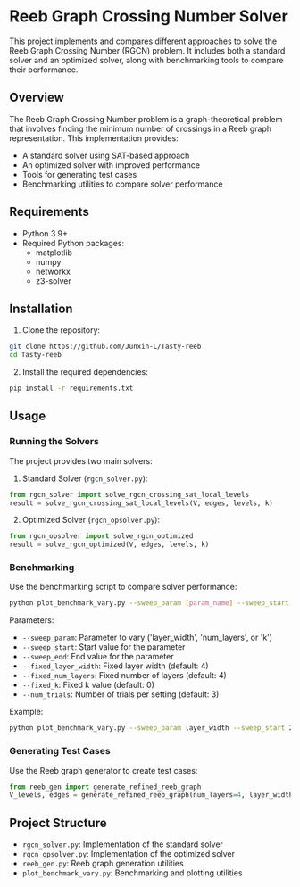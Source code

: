 # Reeb Graph Crossing Number Solver

This project implements and compares different approaches to solve the Reeb Graph Crossing Number (RGCN) problem. It includes both a standard solver and an optimized solver, along with benchmarking tools to compare their performance.

## Overview

The Reeb Graph Crossing Number problem is a graph-theoretical problem that involves finding the minimum number of crossings in a Reeb graph representation. This implementation provides:

- A standard solver using SAT-based approach
- An optimized solver with improved performance
- Tools for generating test cases
- Benchmarking utilities to compare solver performance

## Requirements

- Python 3.9+
- Required Python packages:
  - matplotlib
  - numpy
  - networkx
  - z3-solver

## Installation

1. Clone the repository:
```bash
git clone https://github.com/Junxin-L/Tasty-reeb
cd Tasty-reeb
```

2. Install the required dependencies:
```bash
pip install -r requirements.txt
```

## Usage

### Running the Solvers

The project provides two main solvers:

1. Standard Solver (`rgcn_solver.py`):
```python
from rgcn_solver import solve_rgcn_crossing_sat_local_levels
result = solve_rgcn_crossing_sat_local_levels(V, edges, levels, k)
```

2. Optimized Solver (`rgcn_opsolver.py`):
```python
from rgcn_opsolver import solve_rgcn_optimized
result = solve_rgcn_optimized(V, edges, levels, k)
```

### Benchmarking

Use the benchmarking script to compare solver performance:

```bash
python plot_benchmark_vary.py --sweep_param [param_name] --sweep_start [start] --sweep_end [end] [other_options]
```

Parameters:
- `--sweep_param`: Parameter to vary ('layer_width', 'num_layers', or 'k')
- `--sweep_start`: Start value for the parameter
- `--sweep_end`: End value for the parameter
- `--fixed_layer_width`: Fixed layer width (default: 4)
- `--fixed_num_layers`: Fixed number of layers (default: 4)
- `--fixed_k`: Fixed k value (default: 0)
- `--num_trials`: Number of trials per setting (default: 3)

Example:
```bash
python plot_benchmark_vary.py --sweep_param layer_width --sweep_start 2 --sweep_end 6 --fixed_num_layers 4
```

### Generating Test Cases

Use the Reeb graph generator to create test cases:

```python
from reeb_gen import generate_refined_reeb_graph
V_levels, edges = generate_refined_reeb_graph(num_layers=4, layer_width=4, seed=42)
```

## Project Structure

- `rgcn_solver.py`: Implementation of the standard solver
- `rgcn_opsolver.py`: Implementation of the optimized solver
- `reeb_gen.py`: Reeb graph generation utilities
- `plot_benchmark_vary.py`: Benchmarking and plotting utilities


